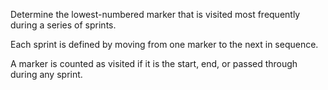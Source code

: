 Determine the lowest-numbered marker that is visited most frequently during a series of sprints. 

Each sprint is defined by moving from one marker to the next in sequence. 

A marker is counted as visited if it is the start, end, or passed through during any sprint.
